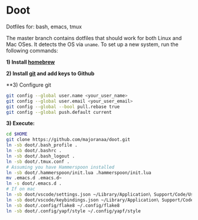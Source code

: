 Doot
=========

Dotfiles for: bash, emacs, tmux

The master branch contains dotfiles that should work for both Linux and Mac OSes. It detects the OS
via `uname`. To set up a new system, run the following commands:

**1) Install [homebrew](https://brew.sh)**

**2) Install [git](http://git-scm.com/downloads) and add keys to Github**

**3) Configure git
```sh
git config --global user.name <your_user_name>
git config --global user.email <your_user_email>
git config --global --bool pull.rebase true
git config --global push.default current
```

**3) Execute:**
```sh
cd $HOME
git clone https://github.com/majoranaa/doot.git
ln -sb doot/.bash_profile .
ln -sb doot/.bashrc .
ln -sb doot/.bash_logout .
ln -sb doot/.tmux.conf .
# Assuming you have Hammerspoon installed
ln -sb doot/.hammerspoon/init.lua .hammerspoon/init.lua
mv .emacs.d .emacs.d~
ln -s doot/.emacs.d .
# If on mac
ln -sb doot/vscode/settings.json ~/Library/Application\ Support/Code/User/
ln -sb doot/vscode/keybindings.json ~/Library/Application\ Support/Code/User/
ln -sb doot/.config/flake8 ~/.config/flake8
ln -sb doot/.config/yapf/style ~/.config/yapf/style
```
